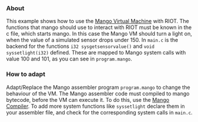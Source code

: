 ### About

This example shows how to use the [Mango Virtual Machine](https://github.com/ektrah/mango) with RIOT. The functions that mango should use to interact with RIOT must be known in the c file, which starts mango. In this case the Mango VM should turn a light on, when the value of a simulated sensor drops under 150. In `main.c` is the backend for the functions `i32 sysgetsensorvalue()` and `void syssetlight(i32)` defined. These are mapped to Mango system calls with value 100 and 101, as you can see in `program.mango`.

### How to adapt

Adapt/Replace the Mango assembler program `program.mango` to change the behaviour of the VM. The Mango assembler code must compiled to mango bytecode, before the VM can execute it. To do this, use the [Mango Compiler](https://github.com/ektrah/mango-compiler). To add more system functions like `syssetlight` declare them in your assembler file, and check for the corresponding system calls in `main.c`.
